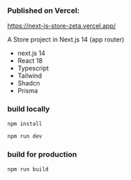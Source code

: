 ### Published on Vercel:

https://next-js-store-zeta.vercel.app/

A Store project in Next.js 14 (app router)

- next.js 14
- React 18
- Typescript
- Tailwind
- Shadcn
- Prisma

### build locally

```sh
npm install
```

```sh
npm run dev
```

### build for production

```sh
npm run build
```
